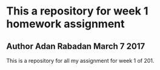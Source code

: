 # This a repository for week 1 homework assignment

## Author Adan Rabadan March 7 2017

This is a repository for all my assignment for week 1 of 201.
